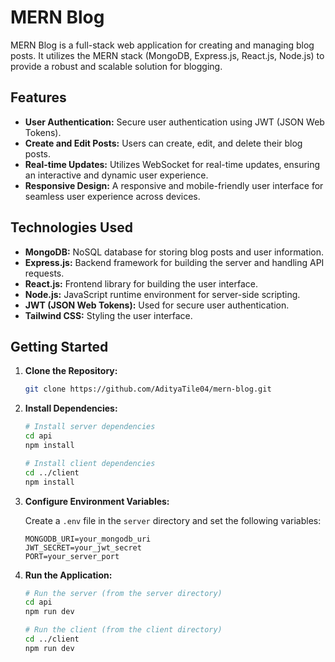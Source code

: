 # MERN Blog

MERN Blog is a full-stack web application for creating and managing blog posts. It utilizes the MERN stack (MongoDB, Express.js, React.js, Node.js) to provide a robust and scalable solution for blogging.

## Features

- **User Authentication:** Secure user authentication using JWT (JSON Web Tokens).
- **Create and Edit Posts:** Users can create, edit, and delete their blog posts.
- **Real-time Updates:** Utilizes WebSocket for real-time updates, ensuring an interactive and dynamic user experience.
- **Responsive Design:** A responsive and mobile-friendly user interface for seamless user experience across devices.

## Technologies Used

- **MongoDB:** NoSQL database for storing blog posts and user information.
- **Express.js:** Backend framework for building the server and handling API requests.
- **React.js:** Frontend library for building the user interface.
- **Node.js:** JavaScript runtime environment for server-side scripting.
- **JWT (JSON Web Tokens):** Used for secure user authentication.
- **Tailwind CSS:** Styling the user interface.

## Getting Started

1. **Clone the Repository:**

    ```bash
    git clone https://github.com/AdityaTile04/mern-blog.git
    
    ```

2. **Install Dependencies:**

    ```bash
    # Install server dependencies
    cd api
    npm install

    # Install client dependencies
    cd ../client
    npm install
    ```

3. **Configure Environment Variables:**

    Create a `.env` file in the `server` directory and set the following variables:

    ```env
    MONGODB_URI=your_mongodb_uri
    JWT_SECRET=your_jwt_secret
    PORT=your_server_port
    ```

4. **Run the Application:**

    ```bash
    # Run the server (from the server directory)
    cd api
    npm run dev

    # Run the client (from the client directory)
    cd ../client
    npm run dev
    ```
